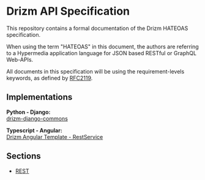 # Drizm API Specification

This repository contains a formal documentation
of the Drizm HATEOAS specification.

When using the term "HATEOAS" in this
document, the authors are referring to a
Hypermedia application language for JSON based
RESTful or GraphQL Web-APIs.

All documents in this specification
will be using the
requirement-levels keywords,
as defined by [RFC2119](https://tools.ietf.org/html/rfc2119).

## Implementations

**Python - Django:**  
<a href="https://github.com/drizm-team/django-commons" target="_blank">
drizm-django-commons
</a>

**Typescript - Angular:**  
<a href="https://github.com/drizm-team/angular-template" target="_blank">
Drizm Angular Template - RestService
</a>

## Sections

- [REST](REST.md)

